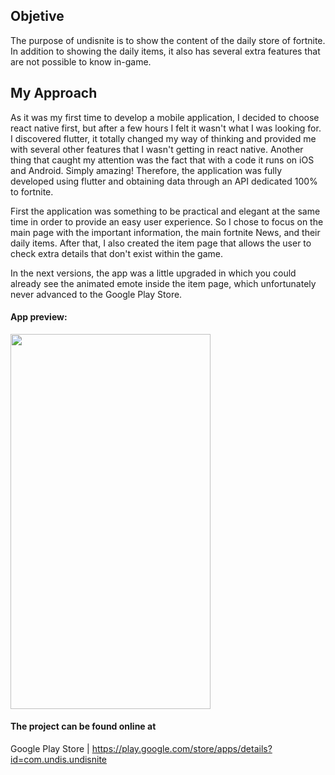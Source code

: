 ## Objetive
The purpose of undisnite is to show the content of the daily store of fortnite. In addition to showing the daily items, it also has several extra features that are not possible to know in-game. 

## My Approach
As it was my first time to develop a mobile application, I decided to choose react native first, but after a few hours I felt it wasn't what I was looking for. I discovered flutter, it totally changed my way of thinking and provided me with several other features that I wasn't getting in react native. Another thing that caught my attention was the fact that with a code it runs on iOS and Android. Simply amazing!
Therefore, the application was fully developed using flutter and obtaining data through an API dedicated 100% to fortnite.

First the application was something to be practical and elegant at the same time in order to provide an easy user experience. So I chose to focus on the main page with the important information, the main fortnite News, and their daily items. After that, I also created the item page that allows the user to check extra details that don't exist within the game.

In the next versions, the app was a little upgraded in which you could already see the animated emote inside the item page, which unfortunately never advanced to the Google Play Store.



#### App preview:
<img src="undisnite_preview.gif" width="320" height="600"/>



#### The project can be found online at
Google Play Store | https://play.google.com/store/apps/details?id=com.undis.undisnite
